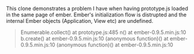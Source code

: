 This clone demonstrates a problem I have when having prototype.js loaded in the same page of ember.
Ember's initialization flow is distrupted and the internal Ember objects (Application, View etc) are undefined. 

> Enumerable.collect() at prototype.js:485
> n() at ember-0.9.5.min.js:10
> b.create() at ember-0.9.5.min.js:10
> (anonymous function)() at ember-0.9.5.min.js:10
> (anonymous function)() at ember-0.9.5.min.js:10
